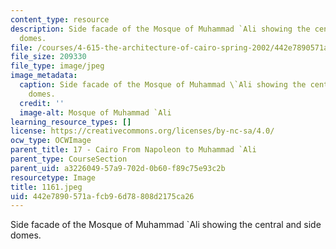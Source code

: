 ```yaml
---
content_type: resource
description: Side facade of the Mosque of Muhammad `Ali showing the central and side
  domes.
file: /courses/4-615-the-architecture-of-cairo-spring-2002/442e7890571afcb96d78808d2175ca26_1161.jpeg
file_size: 209330
file_type: image/jpeg
image_metadata:
  caption: Side facade of the Mosque of Muhammad \`Ali showing the central and side
    domes.
  credit: ''
  image-alt: Mosque of Muhammad `Ali
learning_resource_types: []
license: https://creativecommons.org/licenses/by-nc-sa/4.0/
ocw_type: OCWImage
parent_title: 17 - Cairo From Napoleon to Muhammad `Ali
parent_type: CourseSection
parent_uid: a3226049-57a9-702d-0b60-f89c75e93c2b
resourcetype: Image
title: 1161.jpeg
uid: 442e7890-571a-fcb9-6d78-808d2175ca26
---
```

Side facade of the Mosque of Muhammad `Ali showing the central and side domes.